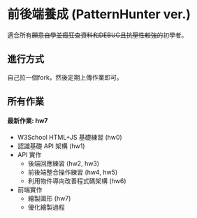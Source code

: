 # 前後端養成 (PatternHunter ver.)

適合所有~~願意自學並瘋狂查資料和DEBUG且抗壓性較強的~~初學者。

## 進行方式

自己拉一個fork，然後定期上傳作業即可。

## 所有作業
#### 最新作業: hw7

- W3School HTML+JS 基礎練習 (hw0)
- 認識基礎 API 架構 (hw1)
- API 實作
	- 後端回應練習 (hw2, hw3)
	- 前後端整合操作練習 (hw4, hw5)
    - 利用物件導向改善程式碼架構 (hw6)
- 前端實作
	- 繪製圖形 (hw7)
	- 優化繪製過程